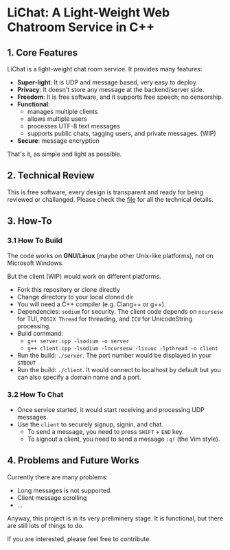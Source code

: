 # LiChat: A Light-Weight Web Chatroom Service in C++

## 1. Core Features

LiChat is a light-weight chat room service. It provides many features:

- **Super-light**: It is UDP and message based, very easy to deploy.
- **Privacy**: It doesn't store any message at the backend/server side.
- **Freedom**: It is free software, and it supports free speech; no censorship.
- **Functional**:
  - manages multiple clients
  - allows multiple users
  - processes UTF-8 text messages
  - supports public chats, tagging users, and private messages. (WIP)
- **Secure**: message encryption

That's it, as simple and light as possible.

## 2. Technical Review

This is free software, every design is transparent and ready for being reviewed or challanged. Please check the [file](./secure_udp_comm) for all the technical details.

## 3. How-To

### 3.1 How To Build

The code works on **GNU/Linux** (maybe other Unix-like platforms), not on Microsoft Windows. 

But the client (WIP) would work on different platforms.

- Fork this repository or clone directly
- Change directory to your local cloned dir
- You will need a C++ compiler (e.g. Clang++ or g++).
- Dependencies: `sodium` for security. The client code depends on `ncursesw` for TUI, `POSIX Thread` for threading, and `ICU` for UnicodeString processing. 
- Build command: 
  - `g++ server.cpp -lsodium -o server` 
  - `g++ client.cpp -lsodium -lncursesw -licuuc -lpthread -o client`
- Run the build: `./server`. The port number would be displayed in your `STDOUT`
- Run the build: `./client`. It would connect to localhost by default but you can also specify a domain name and a port.

### 3.2 How To Chat

- Once service started, it would start receiving and processing UDP messages.
- Use the `client` to securely signup, signin, and chat.
  - To send a message, you need to press `SHIFT` + `END` key.
  - To signout a client, you need to send a message `:q!` (the Vim style).

## 4. Problems and Future Works

Currently there are many problems:

- Long messages is not supported.
- Client message scrolling
- ...

Anyway, this project is in its very preliminery stage. It is functional, but there are still lots of things to do. 

If you are interested, please feel free to contribute.